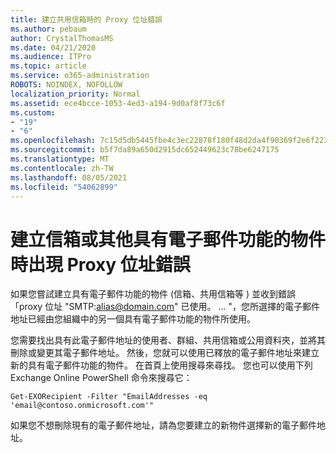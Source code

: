 ```yaml
---
title: 建立共用信箱時的 Proxy 位址錯誤
ms.author: pebaum
author: CrystalThomasMS
ms.date: 04/21/2020
ms.audience: ITPro
ms.topic: article
ms.service: o365-administration
ROBOTS: NOINDEX, NOFOLLOW
localization_priority: Normal
ms.assetid: ece4bcce-1053-4ed3-a194-9d0af8f73c6f
ms.custom:
- "19"
- "6"
ms.openlocfilehash: 7c15d5db5445fbe4c3ec22878f180f48d2da4f90369f2e6f223916646eb19c12
ms.sourcegitcommit: b5f7da89a650d2915dc652449623c78be6247175
ms.translationtype: MT
ms.contentlocale: zh-TW
ms.lasthandoff: 08/05/2021
ms.locfileid: "54062899"
---
```

# <a name="proxy-address-error-while-creating-a-mailbox-or-other-email-enabled-object"></a>建立信箱或其他具有電子郵件功能的物件時出現 Proxy 位址錯誤

如果您嘗試建立具有電子郵件功能的物件 (信箱、共用信箱等 ) 並收到錯誤「proxy 位址 "SMTP:alias@domain.com" 已使用。 ... "，您所選擇的電子郵件地址已經由您組織中的另一個具有電子郵件功能的物件所使用。
  
您需要找出具有此電子郵件地址的使用者、群組、共用信箱或公用資料夾，並將其刪除或變更其電子郵件地址。 然後，您就可以使用已釋放的電子郵件地址來建立新的具有電子郵件功能的物件。 在首頁上使用搜尋來尋找。 您也可以使用下列 Exchange Online PowerShell 命令來搜尋它：

`
    Get-EXORecipient -Filter "EmailAddresses -eq 'email@contoso.onmicrosoft.com'"
`
  
如果您不想刪除現有的電子郵件地址，請為您要建立的新物件選擇新的電子郵件地址。
  